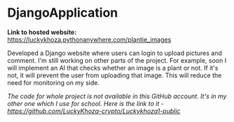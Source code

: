 # DjangoApplication
**Link to hosted website:** https://luckykhoza.pythonanywhere.com/plantie_images

Developed a Django website where users can login to upload pictures and comment. I'm still working on other parts of the project. For example, soon I will implement an AI that checks whether an image is a plant or not. 
If it's not, it will prevent the user from uploading that image. This will reduce the need for monitoring on my side.

*The code for whole project is not available in this GitHub account. It's in my other one which I use for school. Here is the link to it - https://github.com/LuckyKhoza-crypto/Luckykhoza1-public*

